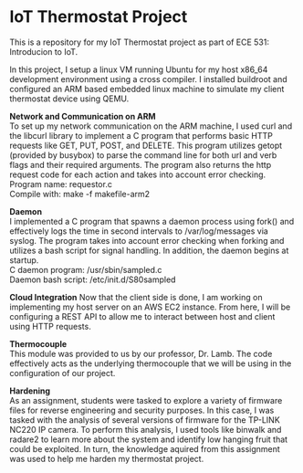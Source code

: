 # IoT Thermostat Project
This is a repository for my IoT Thermostat project as part of ECE 531: Introducion to IoT.

In this project, I setup a linux VM running Ubuntu for my host x86_64 development environment using a cross compiler. I installed buildroot and configured an ARM based embedded linux machine to simulate my client thermostat device using QEMU.

__Network and Communication on ARM__  
To set up my network communication on the ARM machine, I used curl and the libcurl library to implement a C program that performs basic HTTP requests like GET, PUT, POST, and DELETE. This program utilizes getopt (provided by busybox) to parse the command line for both url and verb flags and their required arguments. The program also returns the http request code for each action and takes into account error checking.   
Program name: requestor.c   
Compile with: make -f makefile-arm2   

__Daemon__  
I implemented a C program that spawns a daemon process using fork() and effectively logs the time in second intervals to /var/log/messages via syslog. The program takes into account error checking when forking and utilizes a bash script for signal handling. In addition, the daemon begins at startup.  
C daemon program: /usr/sbin/sampled.c  
Daemon bash script: /etc/init.d/S80sampled  

__Cloud Integration__ 
Now that the client side is done, I am working on implementing my host server on an AWS EC2 instance. From here, I will be configuring a REST API to allow me to interact between host and client using HTTP requests.

__Thermocouple__   
This module was provided to us by our professor, Dr. Lamb. The code effectively acts as the underlying thermocouple that we will be using in the configuration of our project.

__Hardening__   
As an assignment, students were tasked to explore a variety of firmware files for reverse engineering and security purposes. In this case, I was tasked with the analysis of several versions of firmware for the TP-LINK NC220 IP camera. To perform this analysis, I used tools like binwalk and radare2 to learn more about the system and identify low hanging fruit that could be exploited. In turn, the knowledge aquired from this assignment was used to help me harden my thermostat project.
